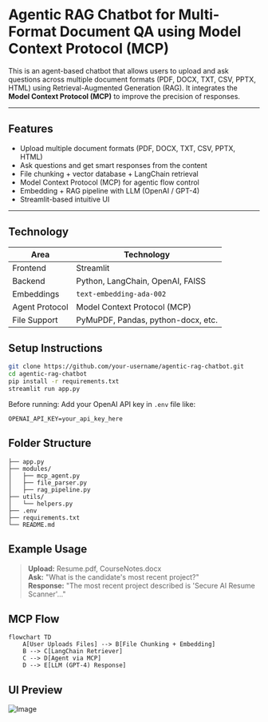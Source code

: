 # Agentic RAG Chatbot for Multi-Format Document QA using Model Context Protocol (MCP)

This is an agent-based chatbot that allows users to upload and ask questions across multiple document formats (PDF, DOCX, TXT, CSV, PPTX, HTML) using Retrieval-Augmented Generation (RAG). It integrates the **Model Context Protocol (MCP)** to improve the precision of responses.

---

##  Features

-  Upload multiple document formats (PDF, DOCX, TXT, CSV, PPTX, HTML)
-  Ask questions and get smart responses from the content
-  File chunking + vector database + LangChain retrieval
-  Model Context Protocol (MCP) for agentic flow control
-  Embedding + RAG pipeline with LLM (OpenAI / GPT-4)
-  Streamlit-based intuitive UI

---

##  Technology

| Area          | Technology                           |
|---------------|---------------------------------------|
| Frontend      | Streamlit                            |
| Backend       | Python, LangChain, OpenAI, FAISS     |
| Embeddings    | `text-embedding-ada-002`             |
| Agent Protocol| Model Context Protocol (MCP)         |
| File Support  | PyMuPDF, Pandas, python-docx, etc.   |

##  Setup Instructions

```bash
git clone https://github.com/your-username/agentic-rag-chatbot.git
cd agentic-rag-chatbot
pip install -r requirements.txt
streamlit run app.py
```

Before running: Add your OpenAI API key in `.env` file like:

```env
OPENAI_API_KEY=your_api_key_here
```
##  Folder Structure

```
├── app.py
├── modules/
│   ├── mcp_agent.py
│   ├── file_parser.py
│   ├── rag_pipeline.py
├── utils/
│   └── helpers.py
├── .env
├── requirements.txt
└── README.md
```

## Example Usage

> **Upload:** Resume.pdf, CourseNotes.docx  
> **Ask:** "What is the candidate's most recent project?"  
> **Response:** "The most recent project described is 'Secure AI Resume Scanner'..."

## MCP Flow

```
flowchart TD
    A[User Uploads Files] --> B[File Chunking + Embedding]
    B --> C[LangChain Retriever]
    C --> D[Agent via MCP]
    D --> E[LLM (GPT-4) Response]
```

##  UI Preview

![Image](https://github.com/user-attachments/assets/592dea95-312b-48ae-b6af-f299837a10ff)



